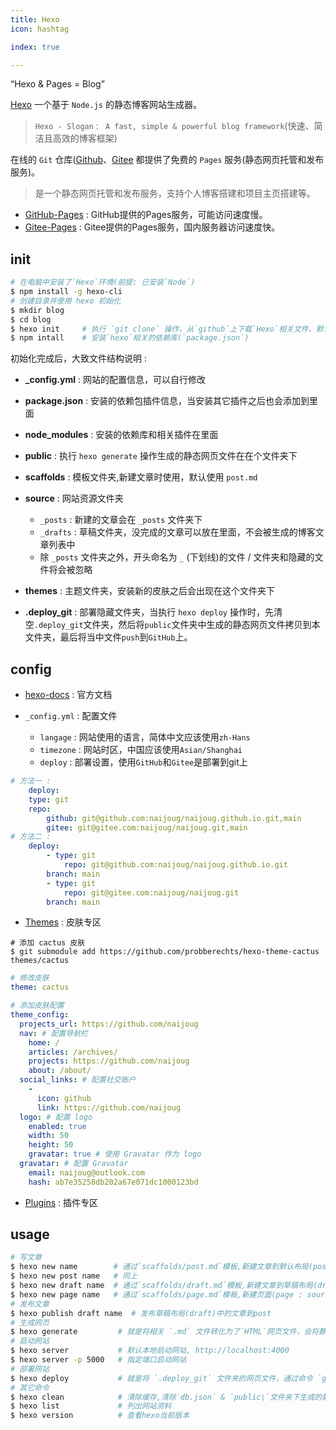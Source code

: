 ```yaml
---
title: Hexo
icon: hashtag

index: true

---
```


“Hexo & Pages = Blog”

[Hexo](https://hexo.io/zh-cn/) 一个基于 `Node.js` 的静态博客网站生成器。
  > `Hexo - Slogan` : ` A fast, simple & powerful blog framework`(快速、简洁且高效的博客框架)

在线的 `Git` 仓库([Github](https://github.com)、[Gitee](https://gitee.com) 都提供了免费的 `Pages` 服务(静态网页托管和发布服务)。
> 是一个静态网页托管和发布服务，支持个人博客搭建和项目主页搭建等。

- [GitHub-Pages](https://pages.github.com/)  : GitHub提供的Pages服务，可能访问速度慢。
- [Gitee-Pages](https://help.gitee.com/services/gitee-pages/intro) : Gitee提供的Pages服务，国内服务器访问速度快。

<!-- more -->

## init

``` bash
# 在电脑中安装了`Hexo`环境(前提: 已安装`Node`)    
$ npm install -g hexo-cli 
# 创建目录并使用 hexo 初始化
$ mkdir blog
$ cd blog
$ hexo init     # 执行 `git clone` 操作，从`github`上下载`Hexo`相关文件、默认皮肤`landscape`。
$ npm intall    # 安装`hexo`相关的依赖库(`package.json`)
```

初始化完成后，大致文件结构说明 :

- **_config.yml** : 网站的配置信息，可以自行修改
- **package.json** : 安装的依赖包插件信息，当安装其它插件之后也会添加到里面
- **node_modules** : 安装的依赖库和相关插件在里面
- **public** : 执行 `hexo generate` 操作生成的静态网页文件在在个文件夹下
- **scaffolds** : 模板文件夹,新建文章时使用，默认使用 `post.md`

- **source** : 网站资源文件夹
    * `_posts` : 新建的文章会在 `_posts` 文件夹下
    * `_drafts` : 草稿文件夹，没完成的文章可以放在里面，不会被生成的博客文章列表中
    * 除 `_posts` 文件夹之外，开头命名为 `_` (下划线)的文件 / 文件夹和隐藏的文件将会被忽略
 
- **themes** : 主题文件夹，安装新的皮肤之后会出现在这个文件夹下
- **.deploy_git** : 部署隐藏文件夹，当执行 `hexo deploy` 操作时，先清空`.deploy_git`文件夹，然后将`public`文件夹中生成的静态网页文件拷贝到本文件夹，最后将当中文件`push`到`GitHub`上。

## config

- [hexo-docs](https://hexo.io/zh-cn/docs/configuration.html) : 官方文档

- `_config.yml` : 配置文件
    * `langage` : 网站使用的语言，简体中文应该使用`zh-Hans`  
    * `timezone` : 网站时区，中国应该使用`Asian/Shanghai`  
    * `deploy` : 部署设置，使用`GitHub`和`Gitee`是部署到git上  
        
``` yml  Blog/_config.yml
# 方法一 :
    deploy:  
    type: git  
    repo:   
        github: git@github.com:naijoug/naijoug.github.io.git,main  
        gitee: git@gitee.com:naijoug/naijoug.git,main
# 方法二 : 
    deploy:   
        - type: git  
            repo: git@github.com:naijoug/naijoug.github.io.git  
        branch: main
        - type: git  
            repo: git@gitee.com:naijoug/naijoug.git  
        branch: main 
```

- [Themes](https://hexo.io/themes) : 皮肤专区

```shell
# 添加 cactus 皮肤
$ git submodule add https://github.com/probberechts/hexo-theme-cactus themes/cactus
```

```yml _config.yml
# 修改皮肤
theme: cactus

# 添加皮肤配置
theme_config:
  projects_url: https://github.com/naijoug
  nav: # 配置导航栏
    home: /
    articles: /archives/
    projects: https://github.com/naijoug
    about: /about/
  social_links: # 配置社交账户
    -
      icon: github
      link: https://github.com/naijoug
  logo: # 配置 logo
    enabled: true
    width: 50
    height: 50
    gravatar: true # 使用 Gravatar 作为 logo
  gravatar: # 配置 Gravatar
    email: naijoug@outlook.com
    hash: ab7e35258db202a67e071dc1000123bd
```

- [Plugins](https://hexo.io/plugins) : 插件专区
	
## usage

``` bash
# 写文章
$ hexo new name        # 通过`scaffolds/post.md`模板,新建文章到默认布局(post : source/_posts),文章名字有空格需要用`“”`
$ hexo new post name   # 同上
$ hexo new draft name  # 通过`scaffolds/draft.md`模板,新建文章到草稿布局(draft : source/draft)
$ hexo new page name   # 通过`scaffolds/page.md`模板,新建页面(page : source)
# 发布文章
$ hexo publish draft name  # 发布草稿布局(draft)中的文章到post
# 生成网页
$ hexo generate         # 就是将相关 `.md` 文件转化为了`HTML`网页文件，会将静态文件生成到 `public` 文件夹下。
# 启动网站
$ hexo server           # 默认本地启动网站, http://localhost:4000
$ hexo server -p 5000   # 指定端口启动网站
# 部署网站
$ hexo deploy           # 就是将 `.deploy_git` 文件夹的网页文件，通过命令 `git push` 部署到GitHub和Gitee上。
# 其它命令
$ hexo clean            # 清除缓存,清除`db.json` & `public\`文件夹下生成的静态文件
$ hexo list             # 列出网站资料
$ hexo version          # 查看hexo当前版本
```